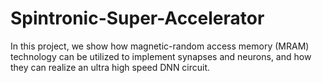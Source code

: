 # Spintronic-Super-Accelerator
In this project, we show how magnetic-random access memory (MRAM) technology can be utilized to implement synapses and neurons, and how they can realize an ultra high speed DNN circuit.
